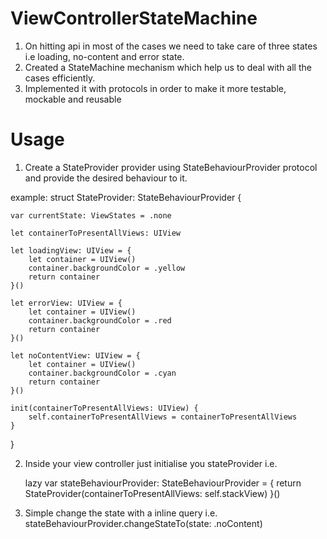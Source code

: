 # ViewControllerStateMachine

1. On hitting api in most of the cases we need to take care of three states i.e loading, no-content and error state.
2. Created a StateMachine mechanism which help us to deal with all the cases efficiently.
3. Implemented it with protocols in order to make it more testable, mockable and reusable

# Usage
1. Create a StateProvider provider using StateBehaviourProvider protocol and provide the desired behaviour to it.

example: 
struct StateProvider: StateBehaviourProvider {
    
    var currentState: ViewStates = .none
    
    let containerToPresentAllViews: UIView
    
    let loadingView: UIView = {
        let container = UIView()
        container.backgroundColor = .yellow
        return container
    }()
    
    let errorView: UIView = {
        let container = UIView()
        container.backgroundColor = .red
        return container
    }()
    
    let noContentView: UIView = {
        let container = UIView()
        container.backgroundColor = .cyan
        return container
    }()
    
    init(containerToPresentAllViews: UIView) {
        self.containerToPresentAllViews = containerToPresentAllViews
    }
    
}

2. Inside your view controller just initialise you stateProvider i.e. 

    lazy var stateBehaviourProvider: StateBehaviourProvider = {
        return StateProvider(containerToPresentAllViews: self.stackView)
     }()
    
3. Simple change the state with a inline query i.e. stateBehaviourProvider.changeStateTo(state: .noContent)
